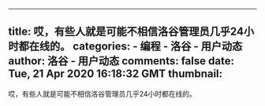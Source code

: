 
---
title: 哎，有些人就是可能不相信洛谷管理员几乎24小时都在线的。
categories: 
    - 编程
    - 洛谷 - 用户动态
author: 洛谷 - 用户动态
comments: false
date: Tue, 21 Apr 2020 16:18:32 GMT
thumbnail: 
---

<div>   
哎，有些人就是可能不相信洛谷管理员几乎24小时都在线的。  
</div>
            